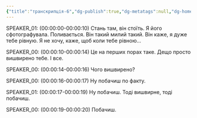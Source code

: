 ```yaml
---
{"title":"транскрипція-6","dg-publish":true,"dg-metatags":null,"dg-home":null,"permalink":"/transkripcziyi/transkripcziya-6/","dgPassFrontmatter":true,"noteIcon":""}
---
```


SPEAKER_01:
(00:00:00-00:00:10)  Стань там, він стоїть. Я його сфотографувала. Поливається. Він такий милий такий. Він каже, я дуже тебе рівную. Я не хочу, каже, щоб коли тебе рівною...

SPEAKER_00:
(00:00:10-00:00:14)  Це на перших порах таке. Дещо просто вишвирено тебе. І все.

SPEAKER_00:
(00:00:14-00:00:16)  Чого вишвирено?

SPEAKER_00:
(00:00:16-00:00:17)  Ну побачиш по факту.

SPEAKER_01:
(00:00:17-00:00:19)  Ну побачиш. Тоді вишвирне, тоді побачиш.

SPEAKER_00:
(00:00:19-00:00:20)  Побачиш.

